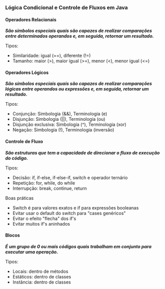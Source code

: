 ### Lógica Condicional e Controle de Fluxos em Java

#### Operadores Relacionais

***São símbolos especiais quais são capazes de realizar comparações entre determinados operandos e, em seguida, retornar um resultado.***

Tipos:

- Similaridade: igual (==), diferente (!=)
- Tamanho: maior (>), maior igual (>=), menor (<), menor igual (<=)

#### Operadores Lógicos

***São símbolos especiais quais são capazes de realizar comparações lógicas entre operandos ou expressões e, em seguida, retornar um resultado.***

Tipos:

- Conjunção: Simbologia (&&), Terminologia (e)
- Disjunção: Simbologia (||), Terminologia (ou)
- Disjunção exclusiva: Simbologia (^), Terminologia (xor)
- Negação: Simbologia (!), Terminologia (inversão)

#### Controle de Fluxo

***São estruturas que tem a capacidade de direcionar o fluxo de execução do código.***

Tipos:

- Decisão: if, if-else, if-else-if, switch e operador ternário
- Repetição: for, while, do while
- Interrupção: break, continue, return

Boas práticas

- Switch é para valores exatos e if para expressões booleanas
- Evitar usar o default do switch para "cases genéricos"
- Evitar o efeito "flecha" dos if's
- Evitar muitos if's aninhados

#### Blocos

***É um grupo de 0 ou mais códigos quais trabalham em conjunto para executar uma operação.***

Tipos:

- Locais: dentro de métodos
- Estáticos: dentro de classes
- Instância: dentro de classes


